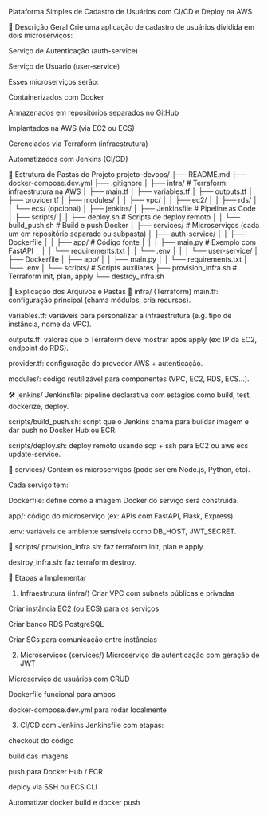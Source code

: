 Plataforma Simples de Cadastro de Usuários com CI/CD e Deploy na AWS


🔧 Descrição Geral
Crie uma aplicação de cadastro de usuários dividida em dois microserviços:

Serviço de Autenticação (auth-service)

Serviço de Usuário (user-service)

Esses microserviços serão:

Containerizados com Docker

Armazenados em repositórios separados no GitHub

Implantados na AWS (via EC2 ou ECS)

Gerenciados via Terraform (infraestrutura)

Automatizados com Jenkins (CI/CD)



📁 Estrutura de Pastas do Projeto
projeto-devops/
├── README.md
├── docker-compose.dev.yml
├── .gitignore
│
├── infra/                       # Terraform: infraestrutura na AWS
│   ├── main.tf
│   ├── variables.tf
│   ├── outputs.tf
│   ├── provider.tf
│   ├── modules/
│   │   ├── vpc/
│   │   ├── ec2/
│   │   ├── rds/
│   │   └── ecs/ (opcional)
│
├── jenkins/
│   ├── Jenkinsfile              # Pipeline as Code
│   ├── scripts/
│   │   ├── deploy.sh            # Scripts de deploy remoto
│   │   └── build_push.sh        # Build e push Docker
│
├── services/                    # Microserviços (cada um em repositório separado ou subpasta)
│   ├── auth-service/
│   │   ├── Dockerfile
│   │   ├── app/                 # Código fonte
│   │   │   ├── main.py          # Exemplo com FastAPI
│   │   │   └── requirements.txt
│   │   └── .env
│   │
│   └── user-service/
│       ├── Dockerfile
│       ├── app/
│       │   ├── main.py
│       │   └── requirements.txt
│       └── .env
│
└── scripts/                     # Scripts auxiliares
    ├── provision_infra.sh       # Terraform init, plan, apply
    └── destroy_infra.sh





📝 Explicação dos Arquivos e Pastas
🔧 infra/ (Terraform)
main.tf: configuração principal (chama módulos, cria recursos).

variables.tf: variáveis para personalizar a infraestrutura (e.g. tipo de instância, nome da VPC).

outputs.tf: valores que o Terraform deve mostrar após apply (ex: IP da EC2, endpoint do RDS).

provider.tf: configuração do provedor AWS + autenticação.

modules/: código reutilizável para componentes (VPC, EC2, RDS, ECS...).

🛠️ jenkins/
Jenkinsfile: pipeline declarativa com estágios como build, test, dockerize, deploy.

scripts/build_push.sh: script que o Jenkins chama para buildar imagem e dar push no Docker Hub ou ECR.

scripts/deploy.sh: deploy remoto usando scp + ssh para EC2 ou aws ecs update-service.

🧩 services/
Contém os microserviços (pode ser em Node.js, Python, etc).

Cada serviço tem:

Dockerfile: define como a imagem Docker do serviço será construída.

app/: código do microserviço (ex: APIs com FastAPI, Flask, Express).

.env: variáveis de ambiente sensíveis como DB_HOST, JWT_SECRET.

🧰 scripts/
provision_infra.sh: faz terraform init, plan e apply.

destroy_infra.sh: faz terraform destroy.







🚀 Etapas a Implementar
1. Infraestrutura (infra/)
 Criar VPC com subnets públicas e privadas

 Criar instância EC2 (ou ECS) para os serviços

 Criar banco RDS PostgreSQL

 Criar SGs para comunicação entre instâncias

2. Microserviços (services/)
 Microserviço de autenticação com geração de JWT

 Microserviço de usuários com CRUD

 Dockerfile funcional para ambos

 docker-compose.dev.yml para rodar localmente

3. CI/CD com Jenkins
 Jenkinsfile com etapas:

checkout do código

build das imagens

push para Docker Hub / ECR

deploy via SSH ou ECS CLI

 Automatizar docker build e docker push